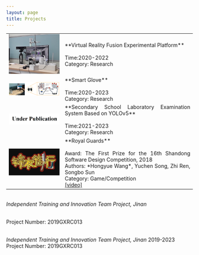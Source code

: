 ```yaml
---
layout: page
title: Projects
---
```


<table>
<colgroup>
<col width="30%" />
<col width="70%" />
</colgroup>
<tbody>
<tr>
    <td><img src="/assets/img/vr.png" width="250"></td>
<td markdown="span" style="text-align:justify">**Virtual Reality Fusion Experimental Platform**<br><br>Time:2020-2022<br>Category: Research</td>
</tr>
    <tr>
<td><img src="/assets/img/mrsg01.png" width="250"></td>
<td markdown="span" style="text-align:justify">**Smart Glove**<br><br>Time:2020-2023<br>Category: Research</td>
</tr>
  <tr>
<td><img src="/assets/img/up.png" width="250"></td>
<td markdown="span" style="text-align:justify">**Secondary School Laboratory Examination System Based on YOLOv5**<br><br>Time:2021-2023<br>Category: Research</td>
</tr> 
<tr>
<td><img src="/assets/img/Royal Guards.png" width="250"></td>
    <td markdown="span" style="text-align:justify">**Royal Guards**<br><br>Award: The First Prize for the 16th Shandong Software Design Competition, 2018<br>Authors: *Hongyue Wang*, Yuchen Song, Zhi Ren, Songbo Sun<br>Category: Game/Competition<br><a href="https://www.tandfonline.com/doi/abs/10.1080/10447318.2023.2227823" target="_blank">[video]</a></td>
</tr>
</tbody>
</table>









<br>*Independent Training and Innovation Team Project, Jinan* 

<br>Project Number: 2019GXRC013





<br>*Independent Training and Innovation Team Project, Jinan* 2019-2023<br>Project Number: 2019GXRC013
